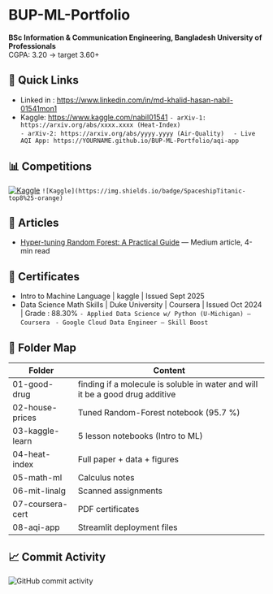# BUP-ML-Portfolio  
**BSc Information & Communication Engineering, Bangladesh University of Professionals**  
CGPA: 3.20 → target 3.60+ 

## 🔗 Quick Links
- Linked in : https://www.linkedin.com/in/md-khalid-hasan-nabil-01541mon1
- Kaggle: https://www.kaggle.com/nabil01541
`- arXiv-1: https://arxiv.org/abs/xxxx.xxxx (Heat-Index)`  
`- arXiv-2: https://arxiv.org/abs/yyyy.yyyy (Air-Quality)  `
`- Live AQI App: https://YOURNAME.github.io/BUP-ML-Portfolio/aqi-app ` 

## 📊 Competitions
[![Kaggle](https://img.shields.io/badge/HousePrices-95.7%25-blue)](https://www.kaggle.com/competitions/home-data-for-ml-course/leaderboard)
`![Kaggle](https://img.shields.io/badge/SpaceshipTitanic-top8%25-orange)`

## 📜 Articles
- [Hyper-tuning Random Forest: A Practical Guide](https://medium.com/@nabilhasan01541work/hyper-tuning-random-forest-a-practical-guide-for-performance-optimization-a5cdda83356e) — Medium article, 4-min read
## 📜 Certificates
- Intro to Machine Language | kaggle | Issued Sept 2025
- Data Science Math Skills | Duke University | Coursera | Issued Oct 2024 | Grade : 88.30%
`- Applied Data Science w/ Python (U-Michigan) – Coursera ` 
`- Google Cloud Data Engineer – Skill Boost  `

## 📁 Folder Map
| Folder | Content |
|--------|---------|
| 01-good-drug | finding if a molecule is soluble in water and will it be a good drug additive |
| 02-house-prices | Tuned Random-Forest notebook (95.7 %) |
| 03-kaggle-learn | 5 lesson notebooks (Intro to ML) |
| 04-heat-index | Full paper + data + figures |
| 05-math-ml | Calculus notes |
| 06-mit-linalg | Scanned assignments |
| 07-coursera-cert | PDF certificates |
| 08-aqi-app | Streamlit deployment files |

<!-- Add this line to your GitHub README.md -->

## 📈 Commit Activity
![GitHub commit activity](https://img.shields.io/github/commit-activity/m/not-your-pancake/BUP-ML-Portfolio)
